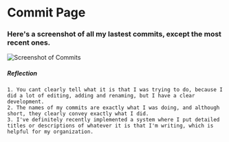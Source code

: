 # Commit Page
### Here's a screenshot of all my lastest commits, except the most recent ones.

![Screenshot of Commits](https://github.com/ell-bee/bytebox.github.io/blob/main/Screenshot%202024-09-12%20at%202.10.04%20PM.png)

##### Reflection 

```
1. You cant clearly tell what it is that I was trying to do, because I did a lot of editing, adding and renaming, but I have a clear development.
2. The names of my commits are exactly what I was doing, and although short, they clearly convey exactly what I did.
3. I've definitely recently implemented a system where I put detailed titles or descriptions of whatever it is that I'm writing, which is helpful for my organization.
```
